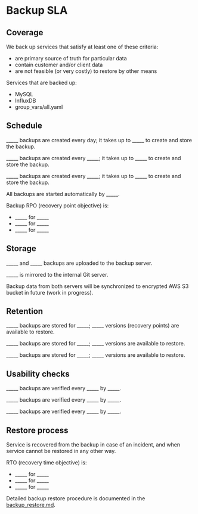 # Backup SLA

## Coverage

We back up services that satisfy at least one of these criteria:
 - are primary source of truth for particular data
 - contain customer and/or client data
 - are not feasible (or very costly) to restore by other means

Services that are backed up:
 - MySQL
 - InfluxDB
 - group_vars/all.yaml


## Schedule

_____ backups are created every day; it takes up to _____ to create and store the backup.

_____ backups are created every _____; it takes up to _____ to create and store the backup.

_____ backups are created every _____; it takes up to _____ to create and store the backup.

All backups are started automatically by _____.

Backup RPO (recovery point objective) is:
 - _____ for _____
 - _____ for _____
 - _____ for _____


## Storage

_____ and _____ backups are uploaded to the backup server.

_____ is mirrored to the internal Git server.

Backup data from both servers will be synchronized to encrypted AWS S3 bucket in future (work in progress).


## Retention

_____ backups are stored for _____; _____ versions (recovery points) are available to restore.

_____ backups are stored for _____; _____ versions are available to restore.

_____ backups are stored for _____; _____ versions are available to restore.


## Usability checks

_____ backups are verified every _____ by _____.

_____ backups are verified every _____ by _____.

_____ backups are verified every _____ by _____.


## Restore process

Service is recovered from the backup in case of an incident, and when service cannot be restored in any other way.

RTO (recovery time objective) is:
 - _____ for _____
 - _____ for _____
 - _____ for _____

Detailed backup restore procedure is documented in the [backup_restore.md](./backup_restore.md).